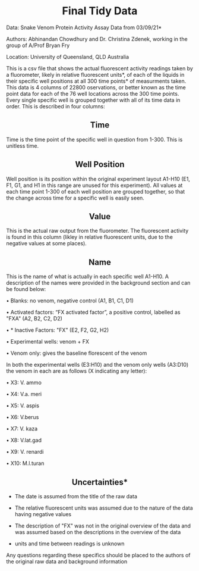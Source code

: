 <h1 align = "center">
Final Tidy Data
</h1>

Data: Snake Venom Protein Activity Assay Data from 03/09/21*

Authors: Abhinandan Chowdhury and Dr. Christina Zdenek, working in the group of A/Prof Bryan Fry

Location: University of Queensland, QLD Australia

This is a csv file that shows the actual fluorescent activity readings taken by a fluorometer, likely in relative fluorescent units*, of each of the liquids in their specific well positions at all 300 time points* of measurments taken. This data is 4 columns of 22800 oservations, or better known as the time point data for each of the 76 well locations across the 300 time points. Every single specific well is grouped together with all of its time data in order. This is described in four columns:

<h2 align = "center">
Time
</h2>
Time is the time point of the specific well in question from 1-300. This is unitless time.

<h2 align = "center">
Well Position
</h2>
Well position is its position within the original experiment layout A1-H10 (E1, F1, G1, and H1 in this range are unused for this experiment). All values at each time point 1-300 of each well position are grouped together, so that the change across time for a specific well is easily seen. 

<h2 align = "center">
Value
</h2>
This is the actual raw output from the fluorometer. The fluorescent activity is found in this column (likley in relative fluorescent units, due to the negative values at some places).

<h2 align = "center">
Name
</h2>
This is the name of what is actually in each specific well A1-H10. A description of the names were provided in the background section and can be found below:

•	Blanks: no venom, negative control (A1, B1, C1, D1)

•	Activated factors: “FX activated factor”, a positive control, labelled as "FXA" (A2, B2, C2, D2)

•	* Inactive Factors: "FX" (E2, F2, G2, H2)

•	Experimental wells: venom + FX

•	Venom only: gives the baseline florescent of the venom

In both the experimental wells (E3:H10) and the venom only wells (A3:D10) the venom in each are as follows (X indicating any letter):

•	X3: V. ammo

•	X4: V.a. meri

•	X5: V. aspis

•	X6: V.berus

•	X7: V. kaza

•	X8: V.lat.gad

•	X9: V. renardi

•	X10: M.l.turan

<h2 align = "center">
Uncertainties*
</h2>

- The date is assumed from the title of the raw data

- The relative fluorescent units was assumed due to the nature of the data having negative values
  
- The description of "FX" was not in the original overview of the data and was assumed based on the descriptions in the overview of the data

- units and time between readings is unknown

Any questions regarding these specifics should be placed to the authors of the original raw data and background information
